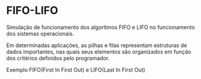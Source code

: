 # FIFO-LIFO

Simulação de funcionamento dos algorítmos FIFO e LIFO no funcionamento dos sistemas operacionais.

Em determinadas aplicações, as pilhas e filas representam estruturas de dados importantes, nas quais seus elementos são organizados em função dos critérios definidos pelo programador.

Exemplo FIFO(First In First Out) e LIFO(Last In First Out)
